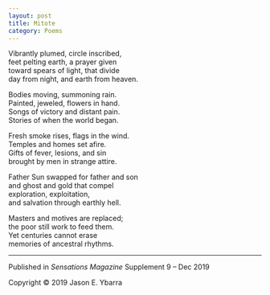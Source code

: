 ```yaml
---
layout: post
title: Mitote
category: Poems
---
```


Vibrantly plumed, circle inscribed,  
feet pelting earth, a prayer given  
toward spears of light, that divide  
day from night, and earth from heaven.


Bodies moving, summoning rain.  
Painted, jeweled, flowers in hand.  
Songs of victory and distant pain.  
Stories of when the world began.


Fresh smoke rises, flags in the wind.  
Temples and homes set afire.  
Gifts of fever, lesions, and sin  
brought by men in strange attire.


Father Sun swapped for father and son  
and ghost and gold that compel  
exploration, exploitation,  
and salvation through earthly hell.


Masters and motives are replaced;   
the poor still work to feed them.  
Yet centuries cannot erase  
memories of ancestral rhythms.

---
Published in *Sensations Magazine* Supplement 9 – Dec 2019

Copyright © 2019 Jason E. Ybarra
